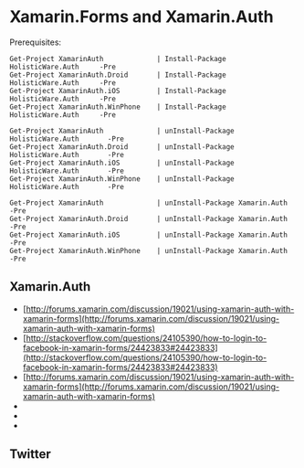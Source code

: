 ﻿# Xamarin.Forms and Xamarin.Auth


Prerequisites: 


	Get-Project XamarinAuth				| Install-Package HolisticWare.Auth		-Pre
	Get-Project XamarinAuth.Droid		| Install-Package HolisticWare.Auth		-Pre
	Get-Project XamarinAuth.iOS			| Install-Package HolisticWare.Auth		-Pre
	Get-Project XamarinAuth.WinPhone	| Install-Package HolisticWare.Auth		-Pre

	Get-Project XamarinAuth				| unInstall-Package HolisticWare.Auth		-Pre
	Get-Project XamarinAuth.Droid		| unInstall-Package HolisticWare.Auth		-Pre
	Get-Project XamarinAuth.iOS			| unInstall-Package HolisticWare.Auth		-Pre
	Get-Project XamarinAuth.WinPhone	| unInstall-Package HolisticWare.Auth		-Pre

	Get-Project XamarinAuth				| unInstall-Package Xamarin.Auth		-Pre
	Get-Project XamarinAuth.Droid		| unInstall-Package Xamarin.Auth		-Pre
	Get-Project XamarinAuth.iOS			| unInstall-Package Xamarin.Auth		-Pre
	Get-Project XamarinAuth.WinPhone	| unInstall-Package Xamarin.Auth		-Pre
	
	
## Xamarin.Auth

*	[http://forums.xamarin.com/discussion/19021/using-xamarin-auth-with-xamarin-forms](http://forums.xamarin.com/discussion/19021/using-xamarin-auth-with-xamarin-forms)
*	[http://stackoverflow.com/questions/24105390/how-to-login-to-facebook-in-xamarin-forms/24423833#24423833](http://stackoverflow.com/questions/24105390/how-to-login-to-facebook-in-xamarin-forms/24423833#24423833)
*	[http://forums.xamarin.com/discussion/19021/using-xamarin-auth-with-xamarin-forms](http://forums.xamarin.com/discussion/19021/using-xamarin-auth-with-xamarin-forms)
*	[]()
*	[]()
*	[]()






## Twitter


